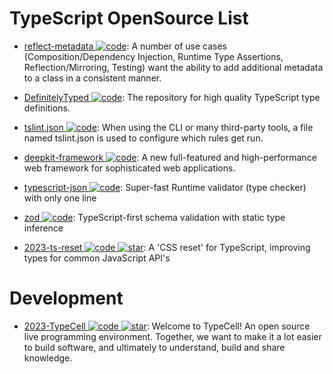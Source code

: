 # TypeScript OpenSource List

- [reflect-metadata ![code](https://ng-tech.icu/assets/code.svg)](https://www.npmjs.com/package/reflect-metadata): A number of use cases (Composition/Dependency Injection, Runtime Type Assertions, Reflection/Mirroring, Testing) want the ability to add additional metadata to a class in a consistent manner.

- [DefinitelyTyped ![code](https://ng-tech.icu/assets/code.svg)](https://github.com/DefinitelyTyped/DefinitelyTyped): The repository for high quality TypeScript type definitions.

- [tslint.json ![code](https://ng-tech.icu/assets/code.svg)](https://palantir.github.io/tslint/usage/tslint-json/): When using the CLI or many third-party tools, a file named tslint.json is used to configure which rules get run.

- [deepkit-framework ![code](https://ng-tech.icu/assets/code.svg)](https://github.com/deepkit/deepkit-framework): A new full-featured and high-performance web framework for sophisticated web applications.

- [typescript-json ![code](https://ng-tech.icu/assets/code.svg)](https://github.com/samchon/typescript-json): Super-fast Runtime validator (type checker) with only one line

- [zod ![code](https://ng-tech.icu/assets/code.svg)](https://github.com/colinhacks/zod): TypeScript-first schema validation with static type inference

- [2023-ts-reset ![code](https://ng-tech.icu/assets/code.svg) ![star](https://img.shields.io/github/stars/total-typescript/ts-reset)](https://github.com/total-typescript/ts-reset): A 'CSS reset' for TypeScript, improving types for common JavaScript API's

# Development

- [2023-TypeCell ![code](https://ng-tech.icu/assets/code.svg) ![star](https://img.shields.io/github/stars/TypeCellOS/TypeCell)](https://github.com/TypeCellOS/TypeCell): Welcome to TypeCell! An open source live programming environment. Together, we want to make it a lot easier to build software, and ultimately to understand, build and share knowledge.
